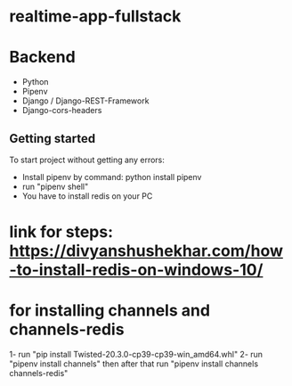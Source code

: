 # realtime-app-fullstack

# Backend

- Python
- Pipenv
- Django / Django-REST-Framework
- Django-cors-headers

## Getting started

To start project without getting any errors:

- Install pipenv by command: python install pipenv
- run "pipenv shell"
- You have to install redis on your PC

# link for steps: https://divyanshushekhar.com/how-to-install-redis-on-windows-10/

# for installing channels and channels-redis

1- run "pip install Twisted-20.3.0-cp39-cp39-win_amd64.whl"
2- run "pipenv install channels" then after that run "pipenv install channels channels-redis"
